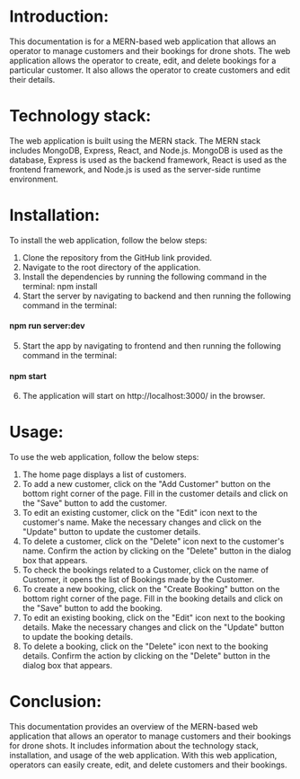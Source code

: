 # Introduction:
This documentation is for a MERN-based web application that allows an operator to manage customers and their bookings for drone shots. The web application allows the operator to create, edit, and delete bookings for a particular customer. It also allows the operator to create customers and edit their details.

# Technology stack:
The web application is built using the MERN stack. The MERN stack includes MongoDB, Express, React, and Node.js. MongoDB is used as the database, Express is used as the backend framework, React is used as the frontend framework, and Node.js is used as the server-side runtime environment.

# Installation:
To install the web application, follow the below steps:
1. Clone the repository from the GitHub link provided.
2. Navigate to the root directory of the application.
3. Install the dependencies by running the following command in the terminal:
    npm install
4. Start the server by navigating to backend and then running the following command in the terminal:
####                        npm run server:dev
5. Start the app by navigating to frontend and then running the following command in the terminal:
####                        npm start
6. The application will start on http://localhost:3000/ in the browser.

# Usage:
To use the web application, follow the below steps:
1. The home page displays a list of customers.
2. To add a new customer, click on the "Add Customer" button on the bottom right corner of the page. Fill in the customer details and click on the "Save" button to add the customer.
3. To edit an existing customer, click on the "Edit" icon next to the customer's name. Make the necessary changes and click on the "Update" button to update the customer details.
4. To delete a customer, click on the "Delete" icon next to the customer's name. Confirm the action by clicking on the "Delete" button in the dialog box that appears.
5. To check the bookings related to a Customer, click on the name of Customer, it opens the list of Bookings made by the Customer.
6. To create a new booking, click on the "Create Booking" button on the bottom right corner of the page. Fill in the booking details and click on the "Save" button to add the booking.
7. To edit an existing booking, click on the "Edit" icon next to the booking details. Make the necessary changes and click on the "Update" button to update the booking details.
8. To delete a booking, click on the "Delete" icon next to the booking details. Confirm the action by clicking on the "Delete" button in the dialog box that appears.

# Conclusion:
This documentation provides an overview of the MERN-based web application that allows an operator to manage customers and their bookings for drone shots. It includes information about the technology stack, installation, and usage of the web application. With this web application, operators can easily create, edit, and delete customers and their bookings.
